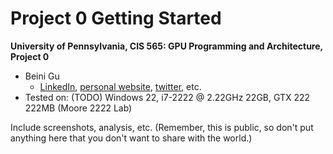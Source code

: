 Project 0 Getting Started
====================

**University of Pennsylvania, CIS 565: GPU Programming and Architecture, Project 0**

* Beini Gu
  * [LinkedIn](), [personal website](), [twitter](), etc.
* Tested on: (TODO) Windows 22, i7-2222 @ 2.22GHz 22GB, GTX 222 222MB (Moore 2222 Lab)

Include screenshots, analysis, etc. (Remember, this is public, so don't put
anything here that you don't want to share with the world.)


